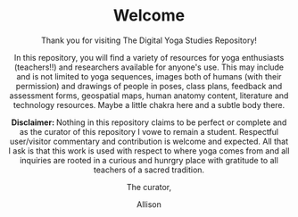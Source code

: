 <Header>
 <h1> Welcome</h1>
  <p>Thank you for visiting The Digital Yoga Studies Repository!</p>
 <p>In this repository, you will find a variety of resources for yoga enthusiasts (teachers!!) and researchers available for anyone's use. This may include and is not limited to yoga sequences, images both of humans (with their permission) and drawings of people in poses, class plans, feedback and assessment forms, geospatial maps, human anatomy content, literature and technology resources. Maybe a little chakra here and a subtle body there.</p>

 <b> <p> Disclaimer: </b> Nothing in this repository claims to be perfect or complete and as the curator of this repository I vowe to remain a student. Respectful user/visitor commentary and contribution is welcome and expected. All that I ask is that this work is used with respect to where yoga comes from and all inquiries are rooted in a curious and hunrgry place with gratitude to all teachers of a sacred tradition.
 <p>
  
 <p>The curator,</p>
 Allison
